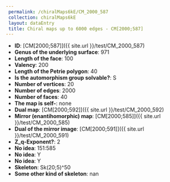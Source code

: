 ```yaml
--- 
 permalink: /chiralMaps6kE/CM_2000_587 
 collection: chiralMaps6kE
 layout: dataEntry
 title: Chiral maps up to 6000 edges - CM[2000;587]
---
```


- **ID**: [CM[2000;587]]({{ site.url }}/test/CM_2000_587)
- **Genus of the underlying surface**: 971
- **Length of the face**: 100
- **Valency**: 200
- **Length of the Petrie polygon**: 40
- **Is the automorphism group solvable?**: S
- **Number of vertices**: 20
- **Number of edges**: 2000
- **Number of faces**: 40
- **The map is self-**: none
- **Dual map**: [CM[2000;592]]({{ site.url }}/test/CM_2000_592)
- **Mirror (enantihomorphic) map**: [CM[2000;585]]({{ site.url }}/test/CM_2000_585)
- **Dual of the mirror image**: [CM[2000;591]]({{ site.url }}/test/CM_2000_591)
- **Z_q-Exponent?**: 2
- **No idea**:  151:585
- **No idea**: Y
- **No idea**: Y
- **Skeleton**: Sk(20;5)^50
- **Some other kind of skeleton**: nan
